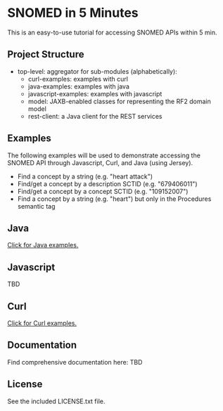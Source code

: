 SNOMED in 5 Minutes
===================

This is an easy-to-use tutorial for accessing SNOMED APIs within 5 min.

Project Structure
-----------------

* top-level: aggregator for sub-modules (alphabetically):
  * curl-examples: examples with curl
  * java-examples: examples with java
  * javascript-examples: examples with javascript
  * model: JAXB-enabled classes for representing the RF2 domain model
  * rest-client: a Java client for the REST services

Examples
--------
The following examples will be used to demonstrate accessing the SNOMED API
through Javascript, Curl, and Java (using Jersey).

* Find a concept by a string (e.g. "heart attack")
* Find/get a concept by a description SCTID (e.g. "679406011")
* Find/get a concept by a concept SCTID (e.g. "109152007")
* Find a concept by a string (e.g. "heart") but only in the Procedures semantic tag

Java
----
[Click for Java examples.](../blob/master/java-examples/java-examples.md "Java Examples")



Javascript
----------
TBD

Curl
----
[Click for Curl examples.](../blob/master/curl-examples/curl-examples.md "Curl Examples")

Documentation
-------------
Find comprehensive documentation here: TBD

License
-------
See the included LICENSE.txt file.




  